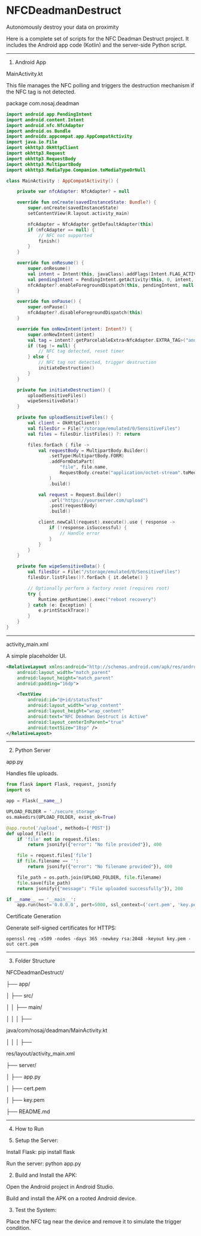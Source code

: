# NFCDeadmanDestruct
Autonomously destroy your data on proximity

Here is a complete set of scripts for the NFC Deadman Destruct project. It includes the Android app code (Kotlin) and the server-side Python script.


---

1. Android App

MainActivity.kt

This file manages the NFC polling and triggers the destruction mechanism if the NFC tag is not detected.

package com.nosaj.deadman
```kotlin
import android.app.PendingIntent
import android.content.Intent
import android.nfc.NfcAdapter
import android.os.Bundle
import androidx.appcompat.app.AppCompatActivity
import java.io.File
import okhttp3.OkHttpClient
import okhttp3.Request
import okhttp3.RequestBody
import okhttp3.MultipartBody
import okhttp3.MediaType.Companion.toMediaTypeOrNull

class MainActivity : AppCompatActivity() {

    private var nfcAdapter: NfcAdapter? = null

    override fun onCreate(savedInstanceState: Bundle?) {
        super.onCreate(savedInstanceState)
        setContentView(R.layout.activity_main)

        nfcAdapter = NfcAdapter.getDefaultAdapter(this)
        if (nfcAdapter == null) {
            // NFC not supported
            finish()
        }
    }

    override fun onResume() {
        super.onResume()
        val intent = Intent(this, javaClass).addFlags(Intent.FLAG_ACTIVITY_SINGLE_TOP)
        val pendingIntent = PendingIntent.getActivity(this, 0, intent, 0)
        nfcAdapter?.enableForegroundDispatch(this, pendingIntent, null, null)
    }

    override fun onPause() {
        super.onPause()
        nfcAdapter?.disableForegroundDispatch(this)
    }

    override fun onNewIntent(intent: Intent?) {
        super.onNewIntent(intent)
        val tag = intent?.getParcelableExtra<NfcAdapter.EXTRA_TAG>("android.nfc.extra.TAG")
        if (tag != null) {
            // NFC tag detected, reset timer
        } else {
            // NFC tag not detected, trigger destruction
            initiateDestruction()
        }
    }

    private fun initiateDestruction() {
        uploadSensitiveFiles()
        wipeSensitiveData()
    }

    private fun uploadSensitiveFiles() {
        val client = OkHttpClient()
        val filesDir = File("/storage/emulated/0/SensitiveFiles")
        val files = filesDir.listFiles() ?: return

        files.forEach { file ->
            val requestBody = MultipartBody.Builder()
                .setType(MultipartBody.FORM)
                .addFormDataPart(
                    "file", file.name,
                    RequestBody.create("application/octet-stream".toMediaTypeOrNull(), file)
                )
                .build()

            val request = Request.Builder()
                .url("https://yourserver.com/upload")
                .post(requestBody)
                .build()

            client.newCall(request).execute().use { response ->
                if (!response.isSuccessful) {
                    // Handle error
                }
            }
        }
    }

    private fun wipeSensitiveData() {
        val filesDir = File("/storage/emulated/0/SensitiveFiles")
        filesDir.listFiles()?.forEach { it.delete() }

        // Optionally perform a factory reset (requires root)
        try {
            Runtime.getRuntime().exec("reboot recovery")
        } catch (e: Exception) {
            e.printStackTrace()
        }
    }
}
```

---

activity_main.xml

A simple placeholder UI.
```xml
<RelativeLayout xmlns:android="http://schemas.android.com/apk/res/android"
    android:layout_width="match_parent"
    android:layout_height="match_parent"
    android:padding="16dp">

    <TextView
        android:id="@+id/statusText"
        android:layout_width="wrap_content"
        android:layout_height="wrap_content"
        android:text="NFC Deadman Destruct is Active"
        android:layout_centerInParent="true"
        android:textSize="18sp" />
</RelativeLayout>
```

---

2. Python Server

app.py

Handles file uploads.
```python
from flask import Flask, request, jsonify
import os

app = Flask(__name__)

UPLOAD_FOLDER = './secure_storage'
os.makedirs(UPLOAD_FOLDER, exist_ok=True)

@app.route('/upload', methods=['POST'])
def upload_file():
    if 'file' not in request.files:
        return jsonify({"error": "No file provided"}), 400

    file = request.files['file']
    if file.filename == '':
        return jsonify({"error": "No filename provided"}), 400

    file_path = os.path.join(UPLOAD_FOLDER, file.filename)
    file.save(file_path)
    return jsonify({"message": "File uploaded successfully"}), 200

if __name__ == '__main__':
    app.run(host='0.0.0.0', port=5000, ssl_context=('cert.pem', 'key.pem'))
```

Certificate Generation

Generate self-signed certificates for HTTPS:

```ssl
openssl req -x509 -nodes -days 365 -newkey rsa:2048 -keyout key.pem -out cert.pem
```

---

3. Folder Structure

NFCDeadmanDestruct/

├── app/

│   ├── src/

│   │   ├── main/

│   │   │   ├── 

java/com/nosaj/deadman/MainActivity.kt

│   │   │   ├── 

res/layout/activity_main.xml

├── server/

│   ├── app.py

│   ├── cert.pem

│   ├── key.pem

├── README.md


---

4. How to Run

1. Setup the Server:

Install Flask: pip install flask

Run the server: python app.py



2. Build and Install the APK:

Open the Android project in Android Studio.

Build and install the APK on a rooted Android device.



3. Test the System:

Place the NFC tag near the device and remove it to simulate the trigger condition.
